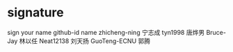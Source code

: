 # signature
sign your name
github-id name
zhicheng-ning 宁志成
tyn1998 唐烨男
Bruce-Jay 林以任
Neat12138 刘天扬
GuoTeng-ECNU 郭腾